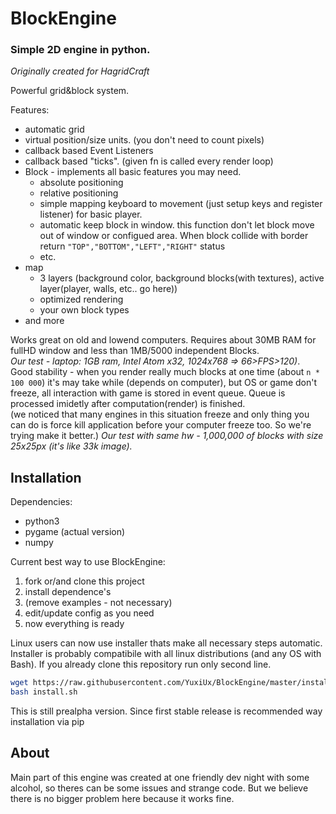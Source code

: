 # BlockEngine
### Simple 2D engine in python.
_Originally created for HagridCraft_

Powerful grid&block system.

Features:
* automatic grid
* virtual position/size units. (you don't need to count pixels)
* callback based Event Listeners
* callback based "ticks". (given fn is called every render loop)
* Block - implements all basic features you may need.
  * absolute positioning
  * relative positioning
  * simple mapping keyboard to movement (just setup keys and register listener) for basic player.
  * automatic keep block in window. this function don't let block move out of window or configued area. When block collide with border return `"TOP","BOTTOM","LEFT","RIGHT"` status
  * etc.
* map
  * 3 layers (background color, background blocks(with textures), active layer(player, walls, etc.. go here))
  * optimized rendering
  * your own block types
* and more

Works great on old and lowend computers. Requires about 30MB RAM for fullHD
window and less than 1MB/5000 independent Blocks.  
_Our test - laptop: 1GB ram, Intel Atom x32, 1024x768 => 66>FPS>120)_.  
Good stability - when you render really much blocks at one time
(about `n * 100 000`) it's may take while (depends on computer), but OS or
game don't freeze, all interaction with game is stored in event queue.
Queue is processed imidetly after computation(render) is finished.  
(we noticed that many engines in this situation freeze and only thing you
 can do is force kill application before your computer freeze too.
 So we're trying make it better.)
_Our test with same hw - 1,000,000 of blocks with size 25x25px (it's like 33k image)._

## Installation
Dependencies:
* python3
* pygame (actual version)
* numpy

Current best way to use BlockEngine:
1. fork or/and clone this project
2. install dependence's
3. (remove examples - not necessary)
4. edit/update config as you need
5. now everything is ready

Linux users can now use installer thats make all necessary steps automatic.
Installer is probably compatibile with all linux distributions (and any OS with Bash).
If you already clone this repository run only second line.
```sh
wget https://raw.githubusercontent.com/YuxiUx/BlockEngine/master/install.sh
bash install.sh
```

This is still prealpha version. Since first stable release is recommended way installation via pip

## About
Main part of this engine was created at one friendly dev night with some alcohol,
so theres can be some issues and strange code. But we believe there is no
bigger problem here because it works fine.
